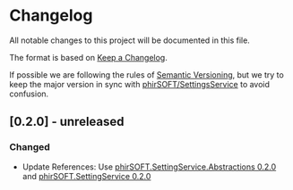 # Changelog
All notable changes to this project will be documented in this file.

The format is based on [Keep a Changelog](https://keepachangelog.com/en/1.0.0/).

If possible we are following the rules of [Semantic Versioning](https://semver.org/spec/v2.0.0.html),
but we try to keep the major version in sync with [phirSOFT/SettingsService](https://github.com/phirSOFT/SettingsService)
to avoid confusion.

## [0.2.0] - unreleased
### Changed
- Update References: Use [phirSOFT.SettingService.Abstractions 0.2.0](https://www.nuget.org/packages/phirSOFT.SettingsService.Abstractions/0.2.0)
  and [phirSOFT.SettingService 0.2.0](https://www.nuget.org/packages/phirSOFT.SettingsService/0.2.0)
